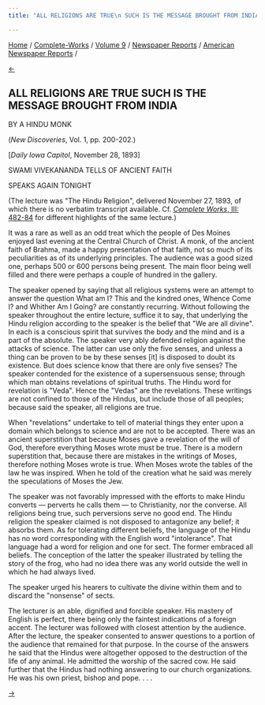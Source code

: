 ```yaml
---
title: "ALL RELIGIONS ARE TRUE\n SUCH IS THE MESSAGE BROUGHT FROM INDIA"

---
```

<div>

[Home](../../../../index.htm) /
[Complete-Works](../../../complete_works.htm) / [Volume
9](../../volume_9_contents.htm) / [Newspaper
Reports](../newspaper_reports_contents.htm) / [American Newspaper
Reports](american_newspaper_contents.htm) /

[←](05_daily_cardinal_nov_21_1893.htm)

## ALL RELIGIONS ARE TRUE SUCH IS THE MESSAGE BROUGHT FROM INDIA

BY A HINDU MONK

(*New Discoveries*, Vol. 1, pp. 200-202.)

\[*Daily Iowa Capitol*, November 28, 1893\]

SWAMI VIVEKANANDA TELLS OF ANCIENT FAITH

SPEAKS AGAIN TONIGHT

(The lecture was "The Hindu Religion", delivered November 27, 1893, of
which there is no verbatim transcript available. Cf. [*Complete Works*,
III:
482-84](../../../volume_3/reports_in_american_newspapers/the_hindoo_religion.htm)
for different highlights of the same lecture.)

It was a rare as well as an odd treat which the people of Des Moines
enjoyed last evening at the Central Church of Christ. A monk, of the
ancient faith of Brahma, made a happy presentation of that faith, not so
much of its peculiarities as of its underlying principles. The audience
was a good sized one, perhaps 500 or 600 persons being present. The main
floor being well filled and there were perhaps a couple of hundred in
the gallery.

The speaker opened by saying that all religious systems were an attempt
to answer the question What am I? This and the kindred ones, Whence Come
I? and Whither Am I Going? are constantly recurring. Without following
the speaker throughout the entire lecture, suffice it to say, that
underlying the Hindu religion according to the speaker is the belief
that "We are all divine". In each is a conscious spirit that survives
the body and the mind and is a part of the absolute. The speaker very
ably defended religion against the attacks of science. The latter can
use only the five senses, and unless a thing can be proven to be by
these senses \[it\] is disposed to doubt its existence. But does science
know that there are only five senses? The speaker contended for the
existence of a supersensuous sense; through which man obtains
revelations of spiritual truths. The Hindu word for revelation is
"Veda". Hence the "Vedas" are the revelations. These writings are not
confined to those of the Hindus, but include those of all peoples;
because said the speaker, all religions are true.

When "revelations" undertake to tell of material things they enter upon
a domain which belongs to science and are not to be accepted. There was
an ancient superstition that because Moses gave a revelation of the will
of God, therefore everything Moses wrote must be true. There is a modern
superstition that, because there are mistakes in the writings of Moses,
therefore nothing Moses wrote is true. When Moses wrote the tables of
the law he was inspired. When he told of the creation what he said was
merely the speculations of Moses the Jew.

The speaker was not favorably impressed with the efforts to make Hindu
converts — perverts he calls them — to Christianity, nor the converse.
All religions being true, such perversions serve no good end. The Hindu
religion the speaker claimed is not disposed to antagonize any belief;
it absorbs them. As for tolerating different beliefs, the language of
the Hindu has no word corresponding with the English word "intolerance".
That language had a word for religion and one for sect. The former
embraced all beliefs. The conception of the latter the speaker
illustrated by telling the story of the frog, who had no idea there was
any world outside the well in which he had always lived.

The speaker urged his hearers to cultivate the divine within them and to
discard the "nonsense" of sects.

The lecturer is an able, dignified and forcible speaker. His mastery of
English is perfect, there being only the faintest indications of a
foreign accent. The lecturer was followed with closest attention by the
audience. After the lecture, the speaker consented to answer questions
to a portion of the audience that remained for that purpose. In the
course of the answers he said that the Hindus were altogether opposed to
the destruction of the life of any animal. He admitted the worship of
the sacred cow. He said further that the Hindus had nothing answering to
our church organizations. He was his own priest, bishop and pope. . . .

[→](07_iowa_state_register_nov_28_1893.htm)

</div>
